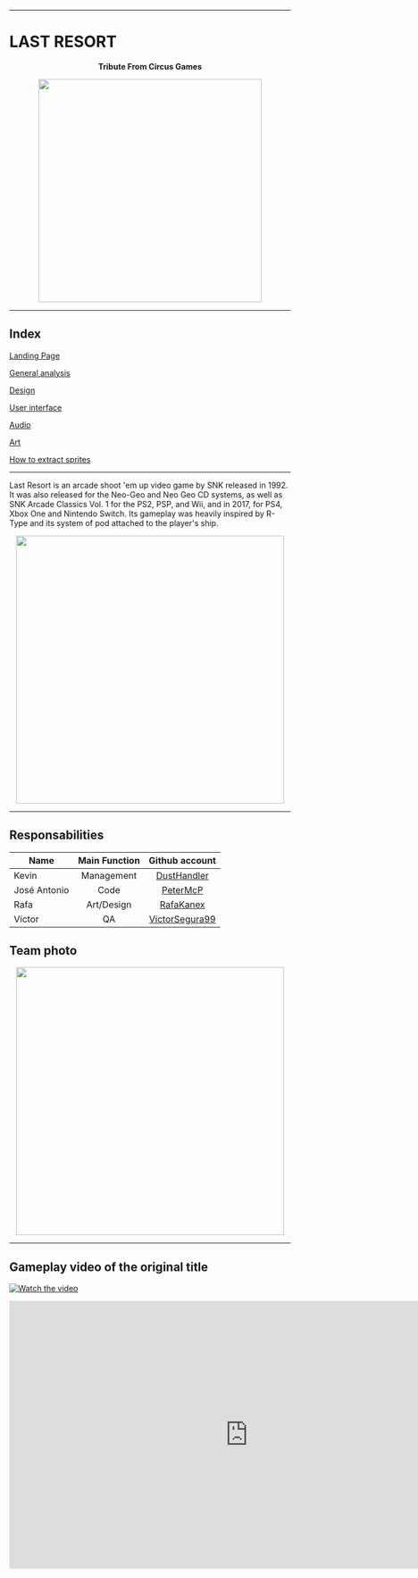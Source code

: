 
***
# LAST RESORT 

<p align="center">
  <b>Tribute From Circus Games</b><br>
</p>

<p align="center">
<img src="https://upload.wikimedia.org/wikipedia/en/thumb/1/14/Last_Resort_Neo_Geo_cover.jpg/250px-Last_Resort_Neo_Geo_cover.jpg" width="400">
</p>


***


## Index

[Landing Page](https://github.com/dusthandler/CITM_Proyecto_1/wiki)

[General analysis](https://github.com/dusthandler/CITM_Proyecto_1/wiki/Analysis)

[Design](https://github.com/dusthandler/CITM_Proyecto_1/wiki/Design)

[User interface](https://github.com/dusthandler/CITM_Proyecto_1/wiki/UI)

[Audio](https://github.com/dusthandler/CITM_Proyecto_1/wiki/Audio)

[Art](https://github.com/dusthandler/CITM_Proyecto_1/wiki/Art)

[How to extract sprites](https://github.com/dusthandler/CITM_Proyecto_1/wiki/HowTo)


***


Last Resort is an arcade shoot 'em up video game by SNK released in 1992. It was also released for the Neo-Geo and Neo Geo CD systems, as well as SNK Arcade Classics Vol. 1 for the PS2, PSP, and Wii, and in 2017, for PS4, Xbox One and Nintendo Switch. Its gameplay was heavily inspired by R-Type and its system of pod attached to the player's ship.

<p align="center">
<img src="http://www.mobygames.com/images/shots/l/101879-last-resort-neo-geo-screenshot-boss.gif" width="480">
</p>

***

## Responsabilities

| Name	        | Main Function  | Github account|
| ------------- |:-------------:|:-------------:|
| Kevin      | Management |[DustHandler](https://github.com/dusthandler)|
| José Antonio      | Code      |[PeterMcP](https://github.com/peterMcP)|
| Rafa | Art/Design      |[RafaKanex](https://github.com/RafaKanex)|
| Víctor | QA      |[VictorSegura99](https://github.com/VictorSegura99)|

## Team photo

<p align="center">
<img src="https://github.com/dusthandler/CITM_Proyecto_1/blob/master/docs/Team_Photo.jpg" width="480">
</p>

***

## Gameplay video of the original title

[![Watch the video](https://www.youtube.com/watch?v=y1xUT7QJ-mA)](https://www.youtube.com/watch?v=y1xUT7QJ-mA)

<iframe width="854" height="480" src="https://www.youtube.com/embed/y1xUT7QJ-mA" frameborder="0" allow="autoplay; encrypted-media" allowfullscreen></iframe>
